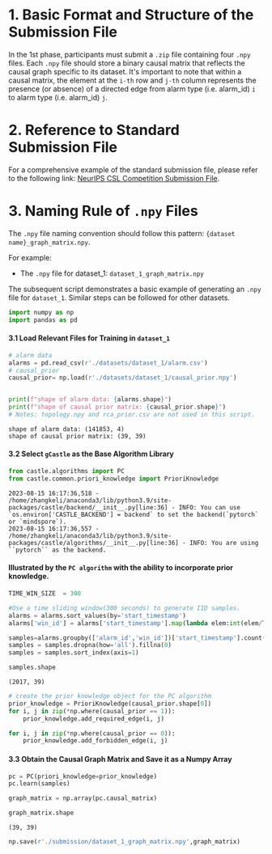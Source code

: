 # 1. Basic Format and Structure of the Submission File

In the 1st phase, participants must submit a `.zip` file containing four `.npy` files. Each `.npy` file should store a binary causal matrix that reflects the causal graph specific to its dataset. It's important to note that within a causal matrix, the element at the `i-th` row and `j-th` column represents the presence (or absence) of a directed edge from alarm type (i.e. alarm_id) `i` to alarm type (i.e. alarm_id) `j`.

# 2. Reference to Standard Submission File

For a comprehensive example of the standard submission file, please refer to the following link: [NeurIPS CSL Competition Submission File](https://github.com/huawei-noah/trustworthyAI/blob/master/competition/NeurIPS2023/submission/submission.zip).

# 3. Naming Rule of `.npy` Files

The `.npy` file naming convention should follow this pattern: `{dataset name}_graph_matrix.npy`.

For example:
- The `.npy` file for dataset_1: `dataset_1_graph_matrix.npy`

The subsequent script demonstrates a basic example of generating an `.npy` file for `dataset_1`. Similar steps can be followed for other datasets.


```python
import numpy as np
import pandas as pd
```

#### 3.1 Load Relevant Files for Training in `dataset_1`


```python
# alarm data
alarms = pd.read_csv(r'./datasets/dataset_1/alarm.csv')
# causal_prior
causal_prior= np.load(r'./datasets/dataset_1/causal_prior.npy')


print(f"shape of alarm data: {alarms.shape}")
print(f"shape of causal prior matrix: {causal_prior.shape}")
# Notes: topology.npy and rca_prior.csv are not used in this script.
```

    shape of alarm data: (141853, 4)
    shape of causal prior matrix: (39, 39)


#### 3.2  Select `gCastle` as the Base Algorithm Library


```python
from castle.algorithms import PC
from castle.common.priori_knowledge import PrioriKnowledge
```

    2023-08-15 16:17:36,518 - /home/zhangkeli/anaconda3/lib/python3.9/site-packages/castle/backend/__init__.py[line:36] - INFO: You can use `os.environ['CASTLE_BACKEND'] = backend` to set the backend(`pytorch` or `mindspore`).
    2023-08-15 16:17:36,557 - /home/zhangkeli/anaconda3/lib/python3.9/site-packages/castle/algorithms/__init__.py[line:36] - INFO: You are using ``pytorch`` as the backend.


#### Illustrated by the `PC algorithm` with the ability to incorporate prior knowledge.


```python
TIME_WIN_SIZE  = 300
```


```python
#Use a time sliding window(300 seconds) to generate IID samples.
alarms = alarms.sort_values(by='start_timestamp')
alarms['win_id'] = alarms['start_timestamp'].map(lambda elem:int(elem/TIME_WIN_SIZE))

samples=alarms.groupby(['alarm_id','win_id'])['start_timestamp'].count().unstack('alarm_id')
samples = samples.dropna(how='all').fillna(0)
samples = samples.sort_index(axis=1)
```


```python
samples.shape
```




    (2017, 39)




```python
# create the prior knowledge object for the PC algorithm 
prior_knowledge = PrioriKnowledge(causal_prior.shape[0])
for i, j in zip(*np.where(causal_prior == 1)):
    prior_knowledge.add_required_edge(i, j)

for i, j in zip(*np.where(causal_prior == 0)):
    prior_knowledge.add_forbidden_edge(i, j)
```

#### 3.3 Obtain the Causal Graph Matrix and Save it as a Numpy Array


```python
pc = PC(priori_knowledge=prior_knowledge)
pc.learn(samples)
```


```python
graph_matrix = np.array(pc.causal_matrix)
```


```python
graph_matrix.shape
```




    (39, 39)




```python
np.save(r'./submission/dataset_1_graph_matrix.npy',graph_matrix)
```
